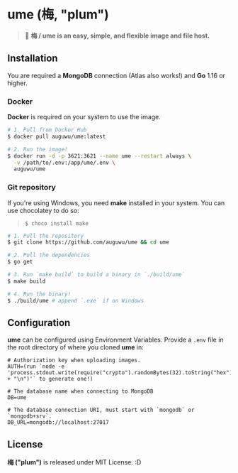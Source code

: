 # ume (梅, "plum")
> 💖 **梅 / ume is an easy, simple, and flexible image and file host.**

## Installation
You are required a **MongoDB** connection (Atlas also works!) and **Go** 1.16 or higher.

### Docker
**Docker** is required on your system to use the image.

```sh
# 1. Pull from Docker Hub
$ docker pull auguwu/ume:latest

# 2. Run the image!
$ docker run -d -p 3621:3621 --name ume --restart always \
  -v /path/to/.env:/app/ume/.env \
  auguwu/ume
```

### Git repository
If you're using Windows, you need **make** installed in your system. You can use chocolatey to do so:

> `$ choco install make`

```sh
# 1. Pull the repository
$ git clone https://github.com/auguwu/ume && cd ume

# 2. Pull the dependencies
$ go get

# 3. Run `make build` to build a binary in `./build/ume`
$ make build

# 4. Run the binary!
$ ./build/ume # append `.exe` if on Windows
```

## Configuration
**ume** can be configured using Environment Variables. Provide a `.env` file in the root directory
of where you cloned **ume** in:

```env
# Authorization key when uploading images.
AUTH=(run `node -e 'process.stdout.write(require("crypto").randomBytes(32).toString("hex") + "\n")'` to generate one!)

# The database name when connecting to MongoDB
DB=ume

# The database connection URI, must start with `mongodb` or `mongodb+srv`.
DB_URL=mongodb://localhost:27017
```

## License
**梅 ("plum")** is released under MIT License. :D
